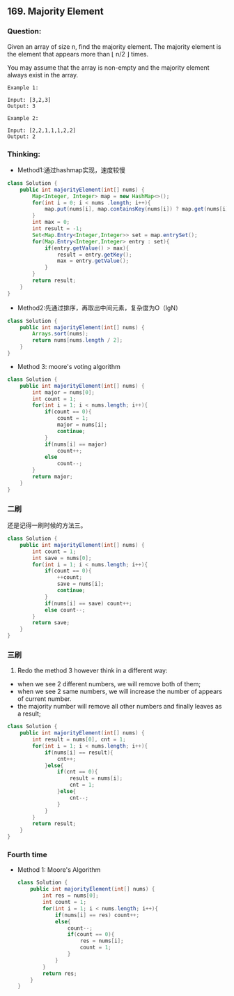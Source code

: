 ## 169. Majority Element

### Question:
Given an array of size n, find the majority element. The majority element is the element that appears more than ⌊ n/2 ⌋ times.

You may assume that the array is non-empty and the majority element always exist in the array.

```
Example 1:

Input: [3,2,3]
Output: 3

Example 2:

Input: [2,2,1,1,1,2,2]
Output: 2
```

### Thinking:
* Method1:通过hashmap实现，速度较慢

```Java
class Solution {
    public int majorityElement(int[] nums) {
        Map<Integer, Integer> map = new HashMap<>();
        for(int i = 0; i < nums .length; i++){
            map.put(nums[i], map.containsKey(nums[i]) ? map.get(nums[i]) + 1 : 1);
        }
        int max = 0;
        int result = -1;
        Set<Map.Entry<Integer,Integer>> set = map.entrySet();
        for(Map.Entry<Integer,Integer> entry : set){
            if(entry.getValue() > max){
                result = entry.getKey();
                max = entry.getValue();
            }
        }
        return result;
    }
}
```

* Method2:先通过排序，再取出中间元素，复杂度为O（lgN）

```Java
class Solution {
    public int majorityElement(int[] nums) {
        Arrays.sort(nums);
        return nums[nums.length / 2];
    }
}
```

* Method 3: moore's voting algorithm
```Java
class Solution {
    public int majorityElement(int[] nums) {
        int major = nums[0];
        int count = 1;
        for(int i = 1; i < nums.length; i++){
            if(count == 0){
                count = 1;
                major = nums[i];
                continue;
            }
            if(nums[i] == major)
                count++;
            else
                count--;
        }
        return major;
    }
}
```

### 二刷
还是记得一刷时候的方法三。
```Java
class Solution {
    public int majorityElement(int[] nums) {
        int count = 1;
        int save = nums[0];
        for(int i = 1; i < nums.length; i++){
            if(count == 0){
                ++count;
                save = nums[i];
                continue;
            }
            if(nums[i] == save) count++;
            else count--;
        }
        return save;
    }
}
```

### 三刷
1. Redo the method 3 however think in a different way:
  * when we see 2 different numbers, we will remove both of them;
  * when we see 2 same numbers, we will increase the number of appears of current number.
  * the majority number will remove all other numbers and finally leaves as a result;
```Java
class Solution {
    public int majorityElement(int[] nums) {
        int result = nums[0], cnt = 1;
        for(int i = 1; i < nums.length; i++){            
            if(nums[i] == result){
                cnt++;
            }else{
                if(cnt == 0){
                    result = nums[i];
                    cnt = 1;
                }else{
                    cnt--;
                }
            }
        }
        return result;
    }
}
```

### Fourth time
* Method 1: Moore's Algorithm
  ```Java
  class Solution {
      public int majorityElement(int[] nums) {
          int res = nums[0];
          int count = 1;
          for(int i = 1; i < nums.length; i++){
              if(nums[i] == res) count++;
              else{
                  count--;
                  if(count == 0){
                      res = nums[i];
                      count = 1;
                  }
              }
          }
          return res;
      }
  }
  ```
